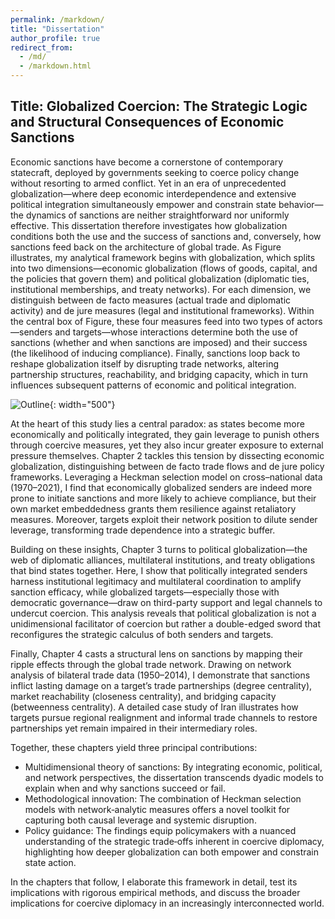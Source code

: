 ```yaml
---
permalink: /markdown/
title: "Dissertation"
author_profile: true
redirect_from: 
  - /md/
  - /markdown.html
---
```

## Title: Globalized Coercion: The Strategic Logic and Structural Consequences of Economic Sanctions

Economic sanctions have become a cornerstone of contemporary statecraft, deployed by governments seeking to coerce policy change without resorting to armed conflict. Yet in an era of unprecedented globalization—where deep economic interdependence and extensive political integration simultaneously empower and constrain state behavior—the dynamics of sanctions are neither straightforward nor uniformly effective. This dissertation therefore investigates how globalization conditions both the use and the success of sanctions and, conversely, how sanctions feed back on the architecture of global trade. As Figure illustrates, my analytical framework begins with globalization, which splits into two dimensions—economic globalization (flows of goods, capital, and the policies that govern them) and political globalization (diplomatic ties, institutional memberships, and treaty networks). For each dimension, we distinguish between de facto measures (actual trade and diplomatic activity) and de jure measures (legal and institutional frameworks). Within the central box of Figure, these four measures feed into two types of actors—senders and targets—whose interactions determine both the use of sanctions (whether and when sanctions are imposed) and their success (the likelihood of inducing compliance). Finally, sanctions loop back to reshape globalization itself by disrupting trade networks, altering partnership structures, reachability, and bridging capacity, which in turn influences subsequent patterns of economic and political integration.

![Outline](http://dongantan.github.io/images/outline.png){: width="500"}

At the heart of this study lies a central paradox: as states become more economically and politically integrated, they gain leverage to punish others through coercive measures, yet they also incur greater exposure to external pressure themselves. Chapter 2 tackles this tension by dissecting economic globalization, distinguishing between de facto trade flows and de jure policy frameworks. Leveraging a Heckman selection model on cross–national data (1970–2021), I find that economically globalized senders are indeed more prone to initiate sanctions and more likely to achieve compliance, but their own market embeddedness grants them resilience against retaliatory measures. Moreover, targets exploit their network position to dilute sender leverage, transforming trade dependence into a strategic buffer.

Building on these insights, Chapter 3 turns to political globalization—the web of diplomatic alliances, multilateral institutions, and treaty obligations that bind states together. Here, I show that politically integrated senders harness institutional legitimacy and multilateral coordination to amplify sanction efficacy, while globalized targets—especially those with democratic governance—draw on third-party support and legal channels to undercut coercion. This analysis reveals that political globalization is not a unidimensional facilitator of coercion but rather a double-edged sword that reconfigures the strategic calculus of both senders and targets.

Finally, Chapter 4 casts a structural lens on sanctions by mapping their ripple effects through the global trade network. Drawing on network analysis of bilateral trade data (1950–2014), I demonstrate that sanctions inflict lasting damage on a target’s trade partnerships (degree centrality), market reachability (closeness centrality), and bridging capacity (betweenness centrality). A detailed case study of Iran illustrates how targets pursue regional realignment and informal trade channels to restore partnerships yet remain impaired in their intermediary roles.

Together, these chapters yield three principal contributions:

* Multidimensional theory of sanctions: By integrating economic, political, and network perspectives, the dissertation transcends dyadic models to explain when and why sanctions succeed or fail.
* Methodological innovation: The combination of Heckman selection models with network‐analytic measures offers a novel toolkit for capturing both causal leverage and systemic disruption.
* Policy guidance: The findings equip policymakers with a nuanced understanding of the strategic trade‐offs inherent in coercive diplomacy, highlighting how deeper globalization can both empower and constrain state action.

In the chapters that follow, I elaborate this framework in detail, test its implications with rigorous empirical methods, and discuss the broader implications for coercive diplomacy in an increasingly interconnected world.

